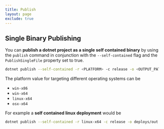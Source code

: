 ```yaml
---
title: Publish
layout: page
exclude: true
---
```


## Single Binary Publishing

You can **publish a dotnet project as a single self contained binary** by using the `publish` command in conjunction with the `--self-contained` flag and the `PublishSingleFile` property set to true.
```bash
dotnet publish --self-contained -r <PLATFORM> -c release -o <OUTPUT_PATH> -p:PublishingSingleFile=true
```

The platform value for targeting different operating systems can be
- `win-x86`
- `win-x64`
- `linux-x64`
- `osx-x64`

For example a **self contained linux deployment** would be
```bash
dotnet publish --self-contained -r linux-x64 -c release -o deploys/out -p:PublishingSingleFile=true
```